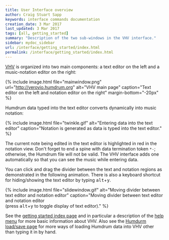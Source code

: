 ```yaml
---
title: User Interface overview
author: Craig Stuart Sapp
keywords: interface commands documentation 
creation_date: 3 Mar 2017
last_updated: 3 Mar 2017
tags: [all, getting_started]
summary: "Description of the two sub-windows in the VHV interface."
sidebar: mydoc_sidebar
url: /interface/getting_started/index.html
permalink: /interface/getting_started/index.html
---
```


[VHV](http://verovio.humdrum.org) is organized into two main components: a 
text editor on the left and a music-notation editor on the right:


{% include image.html
	file="mainwindow.png"
	url="http://verovio.humdrum.org"
	alt="VHV main page"
	caption="Text editor on the left and notation editor on the right"
	margin-bottom="-20px"
%}

Humdrum data typed into the text editor converts
dynamically into music notation:


{% include image.html
	file="twinkle.gif"
	alt="Entering data into the text editor"
	caption="Notation is generated as data is typed into the text editor."
%}

The current note being edited in the text editor is highlighted
in red in the notation view.  Don't forget to end a spine with data
termination token `*-`; otherwise, the Humdrum file will not be
valid.  The VHV interface adds one automatically so that you can
see the music while entering data.


You can click and drag the divider between the text and notation regions
as demonstrated in the following animation.  There is also a keyboard shortcut 
for hiding/showing the text editor by typing <kbd>alt</kbd>+<kbd>y</kbd>.

{% include image.html
	file="slidewindow.gif"
	alt="Moving divider between text editor and notation editor"
	caption="Moving divider between text editor and notation editor<br>(press <kbd>alt</kbd>+<kbd>y</kbd> to toggle display of text editor)."
%}


See the [getting started index page](/tag_getting_started.html) and in particular a description of
the [help menu](/interface/help_menu) for more basic information about VHV.  Also see the
[Humdurm load/save page](/interface/humdrum) for more ways of loading Humdrum data into VHV other
than typing it in by hand.

